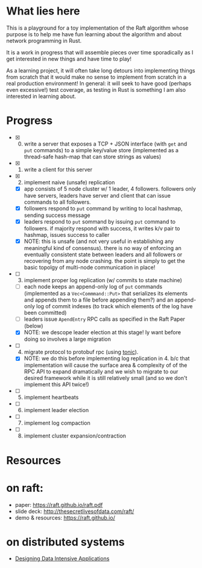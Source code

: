 # What lies here

This is a playground for a toy implementation of the Raft algorithm whose purpose is to help me have fun learning about the algorithm and about network programming in Rust.

It is a work in progress that will assemble pieces over time sporadically as I get interested in new things and have time to play!

As a learning project, it will often take long detours into implementing things from scratch that it would make no sense to implement from scratch in a real production environment! In general: it will seek to have good (perhaps even excessive!) test coverage, as testing in Rust is something I am also interested in learning about.


# Progress

- [x] 0. write a server that exposes a TCP + JSON interface (with `get` and `put` commands) to a simple key/value store (implemented as a thread-safe hash-map that can store strings as values)
- [x] 1. write a client for this server
- [x] 2. implement naive (unsafe) replication
  - [x] app consists of 5 node cluster w/ 1 leader, 4 followers. followers only have servers, leaders have server and client that can issue commands to all followers.
  - [x] followers respond to `put` command by writing to local hashmap, sending success message
  - [x] leaders respond to `put` sommand by issuing `put` command to followers. if majority respond with success, it writes k/v pair to hashmap, issues success to caller
  - [x] NOTE: this is unsafe (and not very useful in establishing any meaningful kind of consensus). there is no way of enforcing an eventually consistent state between leaders and all followers or recovering from any node crashing. the point is simply to get the basic topolgy of multi-node communication in place!
- [ ] 3. implement proper log replication (w/ commits to state machine)
  - [ ] each node keeps an append-only log of `put` commands (implemented as a `Vec<Commmand::Put>` that serializes its elements and appends them to a file before appending them?) and an append-only log of commit indexes (to track which elements of the log have been committed)
  - [ ] leaders issue `ApendEntry` RPC calls as specified in the Raft Paper (below)
  - [x] NOTE: we descope leader election at this stage!
ly want before doing so involves a large migration
- [ ] 4. migrate protocol to protobuf rpc (using [tonic](https://github.com/hyperium/tonic)).
  - [x] NOTE: we do this before implementing log replication in 4. b/c that implementation will cause the  surface area & complexity of of the RPC API to expand dramatically and we wish to migrate to our desired framework while it is still relatively small (and so we don't implement this API twice!)
- [ ] 5. implement heartbeats
- [ ] 6. implement leader election
- [ ] 7. implement log compaction
- [ ] 8. implement cluster expansion/contraction

# Resources

# on raft:
- paper: https://raft.github.io/raft.pdf
- slide deck: http://thesecretlivesofdata.com/raft/
- demo & resources: https://raft.github.io/

# on distributed systems
- [Designing Data Intensive Applications](https://github.com/Yang-Yanxiang/Designing-Data-Intensive-Applications/blob/master/Designing%20Data%20Intensive%20Applications.pdf)
